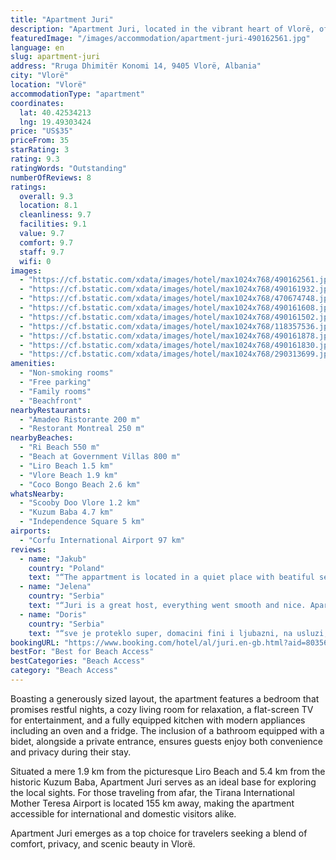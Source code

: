 ```yaml
---
title: "Apartment Juri"
description: "Apartment Juri, located in the vibrant heart of Vlorë, offers a prime beachfront experience just a stone's throw away from Ri Beach and a leisurely stroll from the serene Beach at Government Villas."
featuredImage: "/images/accommodation/apartment-juri-490162561.jpg"
language: en
slug: apartment-juri
address: "Rruga Dhimitër Konomi 14, 9405 Vlorë, Albania"
city: "Vlorë"
location: "Vlorë"
accommodationType: "apartment"
coordinates:
  lat: 40.42534213
  lng: 19.49303424
price: "US$35"
priceFrom: 35
starRating: 3
rating: 9.3
ratingWords: "Outstanding"
numberOfReviews: 8
ratings:
  overall: 9.3
  location: 8.1
  cleanliness: 9.7
  facilities: 9.1
  value: 9.7
  comfort: 9.7
  staff: 9.7
  wifi: 0
images:
  - "https://cf.bstatic.com/xdata/images/hotel/max1024x768/490162561.jpg?k=9e46da3093a08796b866589a461151e21de978ecc07cf1502d77a223be9ab1b3&o=&hp=1"
  - "https://cf.bstatic.com/xdata/images/hotel/max1024x768/490161932.jpg?k=c7439769143ea29c106e55bf86b5ec91f8ad91f3124a4135156aa292ded1d027&o=&hp=1"
  - "https://cf.bstatic.com/xdata/images/hotel/max1024x768/470674748.jpg?k=f49ab74d98a617db7c88244c6db523c55a22f094ff29a40c22e033b52548608b&o=&hp=1"
  - "https://cf.bstatic.com/xdata/images/hotel/max1024x768/490161608.jpg?k=6b573dba11e681b419bd623ff35d2996fccb850db4ceadfdc6d87779793c9d03&o=&hp=1"
  - "https://cf.bstatic.com/xdata/images/hotel/max1024x768/490161502.jpg?k=00af991127a725409f84b942d8618f2b50426113498670a7806d3b13a39345a0&o=&hp=1"
  - "https://cf.bstatic.com/xdata/images/hotel/max1024x768/118357536.jpg?k=ab582144516d0d4e88642bc9be91461f417249c4bff32867471c659253f29d43&o=&hp=1"
  - "https://cf.bstatic.com/xdata/images/hotel/max1024x768/490161878.jpg?k=5d83f600a5c4e241db84c75394045e7f69269c66d9a18410358d09e4a32689b3&o=&hp=1"
  - "https://cf.bstatic.com/xdata/images/hotel/max1024x768/490161830.jpg?k=ac91b9abc1e7a96b9b0594c83c642c6ab9efcc0f37b0c14aed1bb6f2a5c0e1fe&o=&hp=1"
  - "https://cf.bstatic.com/xdata/images/hotel/max1024x768/290313699.jpg?k=dd42d90a9d4ca40347b9151c980578fa77291decbdbb86e52067fc5017bada22&o=&hp=1"
amenities:
  - "Non-smoking rooms"
  - "Free parking"
  - "Family rooms"
  - "Beachfront"
nearbyRestaurants:
  - "Amadeo Ristorante 200 m"
  - "Restorant Montreal 250 m"
nearbyBeaches:
  - "Ri Beach 550 m"
  - "Beach at Government Villas 800 m"
  - "Liro Beach 1.5 km"
  - "Vlore Beach 1.9 km"
  - "Coco Bongo Beach 2.6 km"
whatsNearby:
  - "Scooby Doo Vlore 1.2 km"
  - "Kuzum Baba 4.7 km"
  - "Independence Square 5 km"
airports:
  - "Corfu International Airport 97 km"
reviews:
  - name: "Jakub"
    country: "Poland"
    text: "“The appartment is located in a quiet place with beatiful sea wiev.You can chose among sandy or rocky beaches, that are really clean and nice. The appartment is equipted in everything you need during stay with children - you can cook and wash your...”"
  - name: "Jelena"
    country: "Serbia"
    text: "“Juri is a great host, everything went smooth and nice. Apartment is amazing, it's very spacious, equipted with all the things you need for your stay. The location is 800m from the beach and it takes some 15 min of easy walk to the beach. But if...”"
  - name: "Doris"
    country: "Serbia"
    text: "“sve je proteklo super, domacini fini i ljubazni, na usluzi, uzivali smo”"
bookingURL: "https://www.booking.com/hotel/al/juri.en-gb.html?aid=8035640"
bestFor: "Best for Beach Access"
bestCategories: "Beach Access"
category: "Beach Access"
---
```


Boasting a generously sized layout, the apartment features a bedroom that promises restful nights, a cozy living room for relaxation, a flat-screen TV for entertainment, and a fully equipped kitchen with modern appliances including an oven and a fridge. The inclusion of a bathroom equipped with a bidet, alongside a private entrance, ensures guests enjoy both convenience and privacy during their stay.

Situated a mere 1.9 km from the picturesque Liro Beach and 5.4 km from the historic Kuzum Baba, Apartment Juri serves as an ideal base for exploring the local sights. For those traveling from afar, the Tirana International Mother Teresa Airport is located 155 km away, making the apartment accessible for international and domestic visitors alike.

Apartment Juri emerges as a top choice for travelers seeking a blend of comfort, privacy, and scenic beauty in Vlorë.